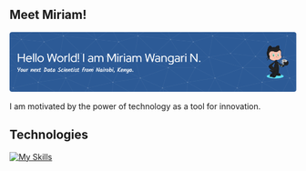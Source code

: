 ## Meet Miriam!

![I'm Miriam Wangari, a passionate Data Scientist based in Nairobi, Kenya.](https://github.com/WangariNgomi/WangariNgomi/blob/main/github-header-image%20(2).png)

</a>
<ahref="https://www.linkedin.com/in/miriam-wangari-n-2883b512b/">
<imgalign = "left" alt = "LinkedIn"width= "22px"
src = "https://raw.githubusercontent.com/WangariNgomi/WangariNgomi/tree/main/assets/linkedin.svg"
</a>

I am motivated by the power of technology as a tool for innovation.                                              



## Technologies
[![My Skills](https://skillicons.dev/icons?i=git,py,r,vscode,tensorflow,stackoverflow,sqlite)](https://skillicons.dev)



















